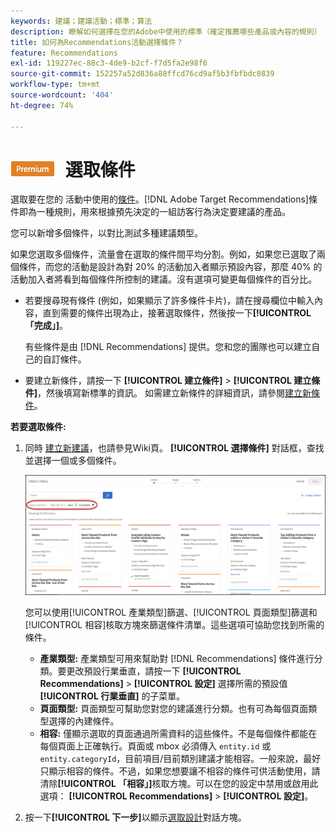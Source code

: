 ```yaml
---
keywords: 建議；建議活動；標準；算法
description: 瞭解如何選擇在您的Adobe中使用的標準（確定推薦哪些產品或內容的規則） [!DNL Target] Recommendations活動。
title: 如何為Recommendations活動選擇條件？
feature: Recommendations
exl-id: 119227ec-88c3-4de9-b2cf-f7d5fa2e98f6
source-git-commit: 152257a52d836a88ffcd76cd9af5b3fbfbdc0839
workflow-type: tm+mt
source-wordcount: '404'
ht-degree: 74%

---
```


# ![PREMIUM](/help/main/assets/premium.png) 選取條件

選取要在您的 活動中使用的[條件](/help/main/c-recommendations/c-algorithms/algorithms.md)。[!DNL Adobe Target Recommendations]條件即為一種規則，用來根據預先決定的一組訪客行為決定要建議的產品。

您可以新增多個條件，以對比測試多種建議類型。

如果您選取多個條件，流量會在選取的條件間平均分割。例如，如果您已選取了兩個條件，而您的活動是設計為對 20% 的活動加入者顯示預設內容，那麼 40% 的活動加入者將看到每個條件所控制的建議。沒有選項可變更每個條件的百分比。

* 若要搜尋現有條件 (例如，如果顯示了許多條件卡片)，請在搜尋欄位中輸入內容，直到需要的條件出現為止，接著選取條件，然後按一下&#x200B;**[!UICONTROL 「完成」]**。

   有些條件是由 [!DNL Recommendations] 提供。您和您的團隊也可以建立自己的自訂條件。

* 要建立新條件，請按一下 **[!UICONTROL 建立條件]** > **[!UICONTROL 建立條件]**，然後填寫新標準的資訊。 如需建立新條件的詳細資訊，請參閱[建立新條件](/help/main/c-recommendations/c-algorithms/create-new-algorithm.md#task_8A9CB465F28D44899F69F38AD27352FE)。

**若要選取條件:**

1. 同時 [建立新建議](/help/main/c-recommendations/t-create-recs-activity/create-recs-activity.md#task_6874328773C64C44A73F0A130AD3F96F)，也請參見Wiki頁。 **[!UICONTROL 選擇條件]** 對話框，查找並選擇一個或多個條件。

   ![選取條件對話方塊](/help/main/c-recommendations/t-create-recs-activity/assets/filters.png)

   您可以使用[!UICONTROL 產業類型]篩選、[!UICONTROL 頁面類型]篩選和[!UICONTROL 相容]核取方塊來篩選條件清單。這些選項可協助您找到所需的條件。

   * **產業類型:** 產業類型可用來幫助對 [!DNL Recommendations] 條件進行分類。要更改預設行業垂直，請按一下 **[!UICONTROL Recommendations]** > **[!UICONTROL 設定]** 選擇所需的預設值 **[!UICONTROL 行業垂直]** 的子菜單。
   * **頁面類型:** 頁面類型可幫助您對您的建議進行分類。也有可為每個頁面類型選擇的內建條件。
   * **相容:** 僅顯示選取的頁面通過所需資料的這些條件。不是每個條件都能在每個頁面上正確執行。頁面或 mbox 必須傳入 `entity.id` 或 `entity.categoryId`，目前項目/目前類別建議才能相容。一般來說，最好只顯示相容的條件。不過，如果您想要讓不相容的條件可供活動使用，請清除&#x200B;**[!UICONTROL 「相容」]**&#x200B;核取方塊。可以在您的設定中禁用或啟用此選項： **[!UICONTROL Recommendations]** > **[!UICONTROL 設定]**。

1. 按一下&#x200B;**[!UICONTROL 下一步]**&#x200B;以顯示[選取設計](/help/main/c-recommendations/c-design-overview/design-overview.md)對話方塊。
